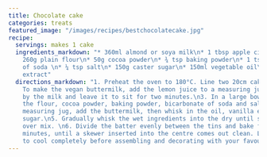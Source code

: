 ```yaml
---
title: Chocolate cake
categories: treats
featured_image: "/images/recipes/bestchocolatecake.jpg"
recipe:
  servings: makes 1 cake
  ingredients_markdown: "* 360ml almond or soya milk\n* 1 tbsp apple cider vinegar\n*
    260g plain flour\n* 50g cocoa powder\n* ¾ tsp baking powder\n* 1 tsp bicarbonate
    of soda \n* ¼ tsp salt\n* 150g caster sugar\n* 150ml vegetable oil\n* 2 tsp vanilla
    extract"
  directions_markdown: "1. Preheat the oven to 180°C. Line two 20cm cake tins.\n2.
    To make the vegan buttermilk, add the lemon juice to a measuring jug, followed
    by the milk and leave it to sit for two minutes.\n3. In a large bowl, combine
    the flour, cocoa powder, baking powder, bicarbonate of soda and salt.\n4. In a
    measuring jug, add the buttermilk, then whisk in the oil, vanilla extract and
    sugar.\n5. Gradually whisk the wet ingredients into the dry until smooth. Do not
    over mix. \n6. Divide the batter evenly between the tins and bake for about 30
    minutes, until a skewer inserted into the centre comes out clean. Leave the cakes
    to cool completely before assembling and decorating with your favourite toppings."
---
```

